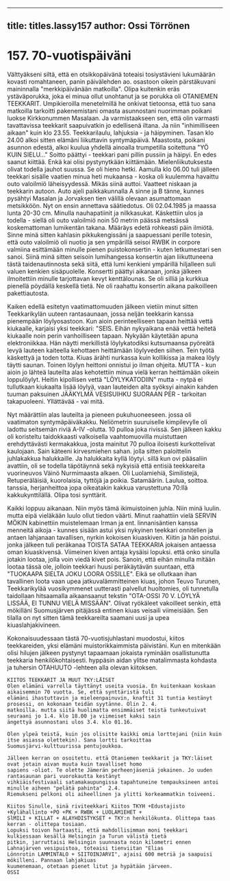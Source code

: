 
---

title: titles.lassy157
author: Ossi Törrönen
---


    
# 157. 70-vuotispäiväni 
Välttyäkseni siltä, että en otsikkopäivänä toteaisi tosiystävieni lukumäärän kovasti romahtaneen, panin päivälehden ao. 
osastoon oikein pärstäkuvani maininnalla "merkkipäivänään matkoilla".  Olipa kuitenkin eräs ystäväporukka, joka ei 
minua ollut unohtanut ja se porukka oli OTANIEMEN TEEKKARIT. Umpikieroilla menetelmillä he onkivat 
tietoonsa, että tuo sana matkoilla tarkoitti pakenemistani omasta asunnostani nuorimman poikani luokse 
Kirkkonummen Masalaan. Ja varmistaakseen sen, että olin varmasti tavattavissa teekkarit saapuivatkin jo edellisenä 
iltana. Ja niin "inhimilliseen aikaan" kuin klo 23.55. Teekkarilaulu, lahjuksia - ja häipyminen. Tasan klo 24.00 alkoi 
sitten elämäni liikuttavin syntymäpäivä. Maastosta, poikani asunnon edestä, alkoi kuulua yhdellä ainoalla trumpetilla 
soitettuna "YÖ KUIN SIELU..." Soitto päättyi - teekkari pani pillin pussiin ja häipyi. En edes saanut kiittää. Enkä kai 
olisi pystynytkään kiittämään. Mielenliikutuksesta olivat todella jauhot suussa. Se oli hieno hetki. Aamulla klo 06.00 
tuli jälleen teekkari sisälle vaatien minua heti mukaansa - koska oli kuulemma havaittu outo valoilmiö läheisyydessä. 
Mikäs siinä auttoi. Vaatteet niskaan ja teekkarin autoon. Auto ajeli paikkakunnalla A sinne ja B tänne, kunnes pysähtyi 
Masalan ja Jorvaksen tien välillä olevaan asumattomaan metsikköön. Nyt on ensin annettava säätiedotus. Oli 
02.04.1985 ja maassa lunta 20-30 cm. Minulla nauhapatiinit ja nilkkasukat. Käskettiin ulos ja todella - siellä oli outo 
valoilmiö noin 50 metrin päässä metsässä koskemattoman lumikentän takana. Määräys edetä rohkeasti päin ilmiötä. 
Sinne minä sitten kahlasin pikkukengissäni ja saapuessani perille totesin, että outo valoilmiö oli nuotio ja sen 
ympärillä seisoi RWBK in corpore valmiina esittämään minulle pienen puistokonsertin - kuten letkumestari sen sanoi. 
Siinä minä sitten seisoin lumihangessa konsertin ajan liikuttuneena tästä taidenautinnosta sekä siitä, että lumi kenkieni 
ympärillä hiljalleen suli valuen kenkien sisäpuolelle. Konsertti päättyi aikanaan, jonka jälkeen ilmoitettiin minulle 
tarjottavan kevyt kenttälounas. Se oli silliä ja kurkkua pienellä pöydällä keskellä tietä. Ne oli raahattu konsertin aikana 
paikoilleen pakettiautosta. 

Kaiken edellä esitetyn vaatimattomuuden jälkeen vietiin minut sitten Teekkarikylän uuteen rantasaunaan, jossa neljän 
teekkarin kanssa pienempään löylyosastoon. Kun aioin perinteelliseen tapaan heittää vettä kiukaalle, karjaisi yksi 
teekkari: "SEIS. Eihän nykyaikana enää vettä heitetä kiukaalle noin perin vanhoilliseen tapaan. Nykyään käytetään 
apuna elektroniikkaa. Hän näytti merkillistä löylykatodiksi kutsumaansa pyöreätä levyä lauteen kaiteella kehottaen 
heittämään löylyveden siihen. Tein työtä käskettyä ja toden totta. Kiuas ärähti nurkassa kuin kollikissa ja makea löyly 
täytti saunan. Toinen löylyn heittoni onnistui jo ilman ohjeita. MUTTA - kun aioin jo lähteä lauteilta alas kehotettiin 
minua vielä kerran heittämään oikein loppulöylyt. Heitin kipollisen vettä "LÖYLYKATODIIN" mutta - nytpä ei 
tullutkaan kiukaalta lisää löylyä, vaan lauteiden alta syöksyi ainakin kahden tuuman paksuinen JÄÄKYLMÄ 
VESISUIHKU SUORAAN PER - tarkoitan takapuoleeni. Yllättävää - vai mitä.
 
Nyt määrättiin alas lauteilta ja pieneen pukuhuoneeseen. jossa oli vaatimaton syntymäpäiväkakku. Neliömetrin 
suuruiselle kimpilevylle oli ladottu seitsemän riviä A-IV -olutta. 10 pulloa joka rivissä. Sen jälkeen kakku oli 
koristeltu taidokkaasti valkoisella vaahtomuovilla muistuttaen erehdyttävästi kermakakkua, josta mainitut 70 pulloa 
iloisesti kurkottelivat kaulojaan. Sain käteeni kirvesmiehen sahan. jolla sitten paloittelin juhlakakkua halukkaille. Ja 
halukkaita kyllä löytyi. sillä kun ovi pääsaliin avattiin, oli se todella täpötäynnä sekä nykyisiä että entisiä teekkareita 
vuorineuvos Väinö Nurmimaasta alkaen. Oli Luolamiehiä, Similistejä, Retuperäläisiä, kuorolaisia, tyttöjä ja poikia. 
Satamäärin. Laulua, soittoa. tanssia, herjanheittoa jopa oikeatakin kakkua varustettuna 70:llä kakkukynttilällä. Olipa 
tosi synttärit.

Kaikki loppuu aikanaan. Niin myös tämä ikimuistoinen juhla. Niin minä luulin. mutta eipä vieläkään luulo ollut tiedon 
väärti. Minut raahattiin vielä SERVIN MÖKIN kabinettiin muistelemaan Irman ja ent. linnanisäntien kanssa menneitä 
aikoja - kunnes sisään astui yksi nykyinen teekkari onnitellen ja antaen lahjanaan tavallisen, nyrkin kokoisen 
kiuaskiven. Kiitin ja hän poistui. jonka jälkeen tuli peräkanaa TOISTA SATAA TEEKKARIA jokaisen antaessa oman 
kiuaskivensä. Viimeinen kiven antaja kysäisi lopuksi. että onko sinulla jotakin lootaa, jolla voin viedä kivet pois. 
Sanoin, että eihän minulla mitään lootaa tässä ole, jolloin teekkari huusi peräkäytävän suuntaan, että "TUOKAAPA 
SIELTA JOKU LOORA OSSILLE". Eikä se ollutkaan ihan tavallinen loota vaan upea jatkuvalämmitteinen kiuas, 
johon Teuvo Turunen, Teekkarikylää vuosikymmenet uutterasti palvellut huoltomies, oli tunnetulla taidollaan 
hitsaamalla aikaansaanut tekstin "OTA-OSSI  70 V. LÖYLYÄ LISSÄÄ, EI TUNNU VIELÄ MISSÄÄN". Olivat 
ryökäleet vakoilleet senkin, että mökilläni Suomusjärven pitäjässä entinen kiuas veisaili viimeisiään. Sen tilalla on nyt 
sitten tämä teekkareilta saamani uusi ja upea kiuaslahjakivineen. 

Kokonaisuudessaan tästä 70-vuotisjuhlastani muodostui, kiitos teekkareiden, yksi elämäni muistorikkaimmista 
päivistäni. Kun en mitenkään olisi hilujen jälkeen pystynyt tapaamaan jokaista ryminään osallistunutta teekkaria 
henkilökohtaisesti. hyppäsin aidan ylitse matalimmasta kohdasta ja tuhersin OTAHUUTO -lehteen alla olevan 
kiitoksen. 

    KIITOS TEEKKARIT JA MUUT TKY:LÄISET 
    Olen elämäni varrella täyttänyt useita vuosia. En kuitenkaan koskaan aikaisemmin 70 vuotta. Se, että synttäristä tuli 
    elämäni ihastuttavin ja mieleenpainuvin, knaftit 31 tuntia kestänyt prosessi, on kokonaan teidän syytänne. Olin 2. 4. 
    matkoilla. mutta siitä huolimatta ensimmäiset teistä tunkeutuivat seuraani jo 1.4. klo 18.00 ja viimeiset kaksi sain 
    ängettyä asunnostani ulos 3.4. klo 01.16. 
    
    Olen ylpeä teistä, kuin jos olisitte kaikki omia lorttejani {niin kuin itse asiassa olettekin). Sana lortti tarkoittaa 
    Suomusjärvi-kulttuurissa pentujoukkoa. 
    
    Jälleen kerran on osoitettu. että Otaniemen teekkarit ja TKY:läiset ovat jotain aivan muuta kuin tavalliset homo 
    sapiens -oliot. Te olette Jämerän perheenjäseniä jokainen. Jo uuden rantasaunan pari vuorokautta kestänyt 
    vihkiäisfestivaali satamakaupungissa tapahtuneine tempauksineen antoi minulle aiheen "pelätä pahinta"  2.4. 
    Riemukseni pelkoni oli aiheellinen ja ylitti korkeammatkin toiveeni.
     
    Kiitos Sinulle, sinä riviteekkari Kiitos TKYH +Edustajisto +Kylähallinto +PO +PK + RWBK + LUOLAM1EHET + 
    SlMILI + KILLAT + ALAYHDISTYKSET + TKY:n henkilökunta. Olittepa taas kerran - olittepa tosiaan. 
    Lopuksi toivon hartaasti, että mahdollisimman moni teekkari kulkiessaan kesällä Helsingin ja Turun välistä tietä 
    pitkin, jarruttaisi Helsingin suunnasta noin kilometri ennen Lahnajärven vesipuistoa, toteaisi tienviitan "Elias 
    Lönnrotin LAMMINTALO + SIITOINJARVI", ajaisi 600 metriä ja saapuisi mökilleni. Pannaan lahjakiuas 
    kuumenemaan, otetaan pienet litut ja hypätään järveen.
    OSSI 

